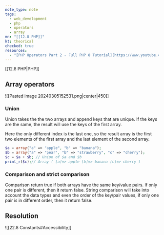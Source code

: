 ```yaml
---
note_type: note
tags:
  - web_development
  - php
  - operators
  - array
mn: "[[12.8 PHP]]"
kt: theorical
checked: true
resources:
  - "[PHP Operators Part 2 - Full PHP 8 Tutorial](https://www.youtube.com/watch?v=gCVlQdbddXY&list=PLr3d3QYzkw2xabQRUpcZ_IBk9W50M9pe-&index=14&ab_channel=ProgramWithGio)"
---
```

[[12.8 PHP|PHP]]

## Array operators
![[Pasted image 20240305152531.png|center|450]]

### Union
Union takes the the two arrays and append keys that are unique. If the keys are the same, the result will use the keys of the first array.

Here the only different index is the last one, so the result array is the first two elements of the first array and the last element of the second array. 
```PHP
$a = array("a" => "apple", "b" => "banana");
$b = array("a" => "pear", "b" => "strawberry", "c" => "cherry");
$c = $a + $b; // Union of $a and $b
print_r($c);// Array ( [a]=> apple [b]=> banana [c]=> cherry )
```
### Comparison and strict comparison
Comparison return true if both arrays have the same key/value pairs. If only one pair is different, then it return false. String comparison will take into account the data types and even the order of the key/pair values, if only one pair is in different order, then it return false. 

## Resolution
![[22.8 Constants#Accessibility]]